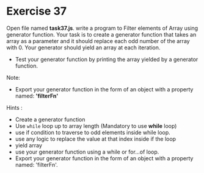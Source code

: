 # Exercise 37

Open file named **task37.js**. write a program to Filter elements of Array using generator function.
Your task is to create a generator function that takes an array as a parameter and it should replace each odd number of the array with 0.
Your generator should yield an array at each iteration.

- Test your generator function by printing the array yielded by a generator function.

Note:

- Export your generator function in the form of an object with a property named: **'filterFn'**

Hints :

- Create a generator function
- Use `while` loop up to array length (Mandatory to use **while** loop)
- use if condition to traverse to odd elements inside while loop.
- use any logic to replace the value at that index inside if the loop
- yield array
- use your generator function using a while or for...of loop.
- Export your generator function in the form of an object with a property named: 'filterFn'.